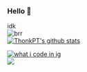 ### Hello 👋
 idk <br>
![brr](https://komarev.com/ghpvc/?username=iiLeafy&style=flat-square&color=blueviolet) <br>
[![ThonkPT's github stats](https://github-readme-stats.vercel.app/api?username=ThonkPT&show_icons=true&theme=dracula)](https://github.com/anuraghazra/github-readme-stats) <br>

[![what i code in ig](https://github-readme-stats.vercel.app/api/top-langs/?username=ThonkPT&theme=dracula&show_icons=true)](https://www.youtube.com/watch?v=dQw4w9WgXcQ)
<br>
[![](https://img.shields.io/badge/Hotel-Trivago-informational?style=flat&logo=tui&logoColor=white&color=F48F00)](https://www.youtube.com/watch?v=dQw4w9WgXcQ)
